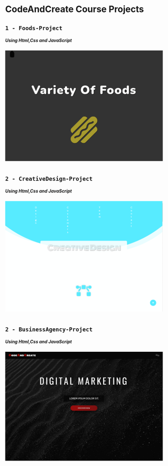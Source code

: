 # CodeAndCreate Course Projects

## `1 - Foods-Project`

##### Using Html,Css and JavaScript

![](images/foods.gif)

#

## `2 - CreativeDesign-Project`

##### Using Html,Css and JavaScript

![](images/CreativeDesign.gif)

#

## `2 - BusinessAgency-Project`

##### Using Html,Css and JavaScript

![](images/BusinessAgency.gif)
